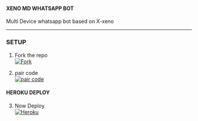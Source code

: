 #### XENO MD WHATSAPP BOT
 Multi Device whatsapp bot based on X-xeno
***

### SETUP 

1. Fork the repo
    <br>
<a href='https://github.com/A-d-i-t-h-y-a-n7-xeno wa-Bot/fork' target="_blank"><img alt='Fork' src='https://img.shields.io/badge/FORK repo-100000?style=for-the-badge&logo=scan&logoColor=white&labelColor=black&color=black'/></a>


2. pair code
    <br>
<a href='https://replit.com/@Anandhu/EXbot-PairCode?s=app' target="_blank"><img alt='pair code' src='https://img.shields.io/badge/pair_code-100000?style=for-the-badge&logo=scan&logoColor=white&labelColor=black&color=black'/></a>
  
#### HEROKU DEPLOY

3. Now Deploy
    <br>
<a href='https://heroku.com/deploy?template=https://github.com/S-U-P-E-R-I-O-R/Hilux-wa-Bot' target="_blank"><img alt='Heroku' src='https://img.shields.io/badge/-Deploy-black?style=for-the-badge&logo=heroku&logoColor=white'/></a>



